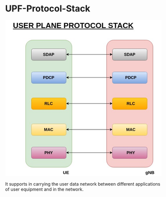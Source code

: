 # UPF-Protocol-Stack

![](/photos/upf_protocol_stack.jpg)

It supports in carrying the user data network between different applications of user equipment and in the network.
